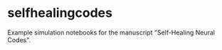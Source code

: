 # selfhealingcodes

Example simulation notebooks for the manuscript "Self-Healing Neural Codes".



